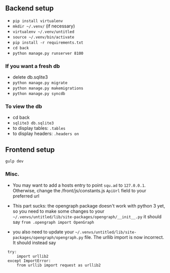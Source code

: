 ## Backend setup
* `pip install virtualenv`
* `mkdir ~/.venv/` (if necessary)
* `virtualenv ~/.venv/untitled`
* `source ~/.venv/bin/activate`
* `pip install -r requirements.txt`
* `cd back`
* `python manage.py runserver 8100`

### If you want a fresh db
* delete db.sqlite3
* `python manage.py migrate`
* `python manage.py makemigrations`
* `python manage.py syncdb`

### To view the db
* cd back
* `sqlite3 db.sqlite3`
* to display tables: `.tables`
* to display headers: `.headers on`
## Frontend setup
`gulp dev`

### Misc.
* You may want to add a hosts entry to point `squ.ad` to `127.0.0.1`. Otherwise, change the /front/js/constants.js `ApiUrl` field to your preferred url

* This part sucks: the opengraph package doesn't work with python 3 yet, so you need to make some changes to your `~/.venvs/untitled/lib/site-packages/opengraph/__init__.py` it should say 
`from .opengraph import OpenGraph`

* you also need to update your `~/.venvs/untitled/lib/site-packages/opengraph/opengraph.py` file. The urllib import is now incorrect. It should instead say 
<pre><code> try:
     import urllib2
 except ImportError:
     from urllib import request as urllib2
</code></pre>